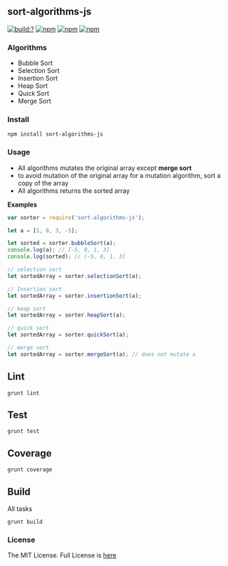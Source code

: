 ## sort-algorithms-js
[![build:?](https://travis-ci.org/eyas-ranjous/sort-algorithms-js.svg?branch=master)](https://travis-ci.org/eyas-ranjous/sort-algorithms-js) [![npm](https://img.shields.io/npm/dm/sort-algorithms-js.svg)](https://www.npmjs.com/packages/sort-algorithms-js) [![npm](https://img.shields.io/npm/v/sort-algorithms-js.svg)](https://www.npmjs.com/package/sort-algorithms-js) [![npm](https://img.shields.io/badge/node-%3E=%206.0-blue.svg)](https://www.npmjs.com/package/sort-algorithms-js) 

### Algorithms
- Bubble Sort
- Selection Sort
- Insertion Sort
- Heap Sort
- Quick Sort
- Merge Sort


### Install
```
npm install sort-algorithms-js
```

### Usage
* All algorithms mutates the original array except **merge sort**
* to avoid mutation of the original array for a mutation algorithm, sort a copy of the array
* All algorithms returns the sorted array

**Examples**

```javascript
var sorter = require('sort-algorithms-js');

let a = [1, 0, 3, -5];

let sorted = sorter.bubbleSort(a);
console.log(a); // [-5, 0, 1, 3]
console.log(sorted); // [-5, 0, 1, 3]

// selection sort
let sortedArray = sorter.selectionSort(a);

// Insertion sort
let sortedArray = sorter.insertionSort(a);

// heap sort
let sortedArray = sorter.heapSort(a);

// quick sort
let sortedArray = sorter.quickSort(a);

// merge sort
let sortedArray = sorter.mergeSort(a); // does not mutate a
```

## Lint
```
grunt lint
```

## Test
```
grunt test
```

## Coverage
```
grunt coverage
```

## Build
All tasks
```
grunt build
```

### License
The MIT License. Full License is [here](https://github.com/eyas-ranjous/sort-algorithms-js/blob/master/LICENSE)